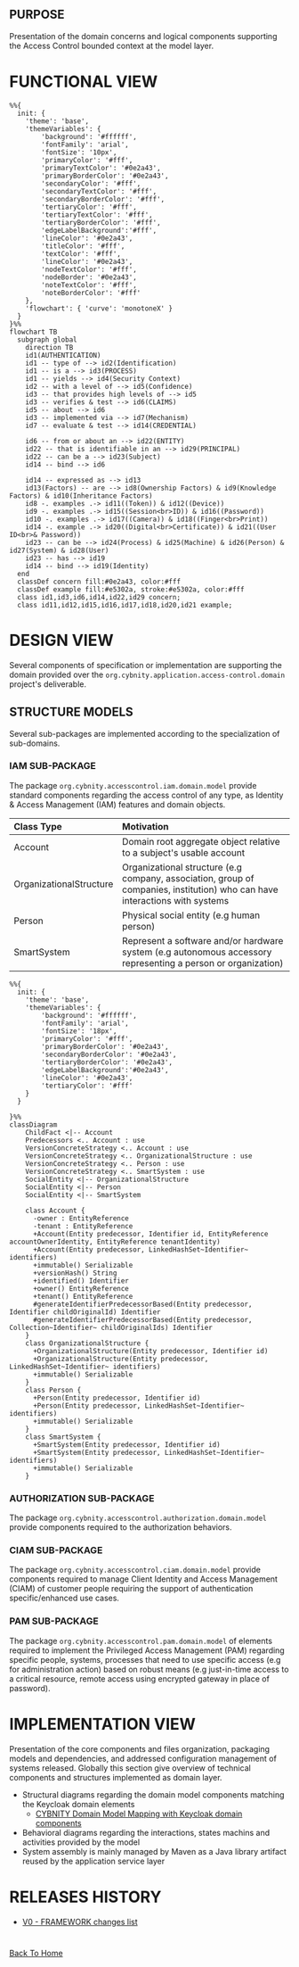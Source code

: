 ## PURPOSE
Presentation of the domain concerns and logical components supporting the Access Control bounded context at the model layer.

# FUNCTIONAL VIEW

```mermaid
%%{
  init: {
    'theme': 'base',
    'themeVariables': {
        'background': '#ffffff',
        'fontFamily': 'arial',
        'fontSize': '10px',
        'primaryColor': '#fff',
        'primaryTextColor': '#0e2a43',
        'primaryBorderColor': '#0e2a43',
        'secondaryColor': '#fff',
        'secondaryTextColor': '#fff',
        'secondaryBorderColor': '#fff',
        'tertiaryColor': '#fff',
        'tertiaryTextColor': '#fff',
        'tertiaryBorderColor': '#fff',
        'edgeLabelBackground':'#fff',
        'lineColor': '#0e2a43',
        'titleColor': '#fff',
        'textColor': '#fff',
        'lineColor': '#0e2a43',
        'nodeTextColor': '#fff',
        'nodeBorder': '#0e2a43',
        'noteTextColor': '#fff',
        'noteBorderColor': '#fff'
    },
    'flowchart': { 'curve': 'monotoneX' }
  }
}%%
flowchart TB
  subgraph global
    direction TB
    id1(AUTHENTICATION)
    id1 -- type of --> id2(Identification)
    id1 -- is a --> id3(PROCESS)
    id1 -- yields --> id4(Security Context)
    id2 -- with a level of --> id5(Confidence)
    id3 -- that provides high levels of --> id5
    id3 -- verifies & test --> id6(CLAIMS)
    id5 -- about --> id6
    id3 -- implemented via --> id7(Mechanism)
    id7 -- evaluate & test --> id14(CREDENTIAL)

    id6 -- from or about an --> id22(ENTITY)
    id22 -- that is identifiable in an --> id29(PRINCIPAL)
    id22 -- can be a --> id23(Subject)
    id14 -- bind --> id6

    id14 -- expressed as --> id13
    id13(Factors) -- are --> id8(Ownership Factors) & id9(Knowledge Factors) & id10(Inheritance Factors)
    id8 -. examples .-> id11((Token)) & id12((Device))
    id9 -. examples .-> id15((Session<br>ID)) & id16((Password))
    id10 -. examples .-> id17((Camera)) & id18((Finger<br>Print))
    id14 -. example .-> id20((Digital<br>Certificate)) & id21((User ID<br>& Password))
    id23 -- can be --> id24(Process) & id25(Machine) & id26(Person) & id27(System) & id28(User)
    id23 -- has --> id19
    id14 -- bind --> id19(Identity)
  end
  classDef concern fill:#0e2a43, color:#fff
  classDef example fill:#e5302a, stroke:#e5302a, color:#fff
  class id1,id3,id6,id14,id22,id29 concern;
  class id11,id12,id15,id16,id17,id18,id20,id21 example;

```

# DESIGN VIEW
Several components of specification or implementation are supporting the domain provided over the `org.cybnity.application.access-control.domain` project's deliverable.

## STRUCTURE MODELS
Several sub-packages are implemented according to the specialization of sub-domains.

### IAM SUB-PACKAGE
The package `org.cybnity.accesscontrol.iam.domain.model` provide standard components regarding the access control of any type, as Identity & Access Management (IAM) features and domain objects.

|Class Type|Motivation|
| :-- | :-- |
|Account|Domain root aggregate object relative to a subject's usable account|
|OrganizationalStructure|Organizational structure (e.g company, association, group of companies, institution) who can have interactions with systems|
|Person|Physical social entity (e.g human person)|
|SmartSystem|Represent a software and/or hardware system (e.g autonomous accessory representing a person or organization)|

```mermaid
%%{
  init: {
    'theme': 'base',
    'themeVariables': {
        'background': '#ffffff',
        'fontFamily': 'arial',
        'fontSize': '18px',
        'primaryColor': '#fff',
        'primaryBorderColor': '#0e2a43',
        'secondaryBorderColor': '#0e2a43',
        'tertiaryBorderColor': '#0e2a43',
        'edgeLabelBackground':'#0e2a43',
        'lineColor': '#0e2a43',
        'tertiaryColor': '#fff'
    }
  }

}%%
classDiagram
    ChildFact <|-- Account
    Predecessors <.. Account : use
    VersionConcreteStrategy <.. Account : use
    VersionConcreteStrategy <.. OrganizationalStructure : use
    VersionConcreteStrategy <.. Person : use
    VersionConcreteStrategy <.. SmartSystem : use
    SocialEntity <|-- OrganizationalStructure
    SocialEntity <|-- Person
    SocialEntity <|-- SmartSystem

    class Account {
      -owner : EntityReference
      -tenant : EntityReference
      +Account(Entity predecessor, Identifier id, EntityReference accountOwnerIdentity, EntityReference tenantIdentity)
      +Account(Entity predecessor, LinkedHashSet~Identifier~ identifiers)
      +immutable() Serializable
      +versionHash() String
      +identified() Identifier
      +owner() EntityReference
      +tenant() EntityReference
      #generateIdentifierPredecessorBased(Entity predecessor, Identifier childOriginalId) Identifier
      #generateIdentifierPredecessorBased(Entity predecessor, Collection~Identifier~ childOriginalIds) Identifier
    }
    class OrganizationalStructure {
      +OrganizationalStructure(Entity predecessor, Identifier id)
      +OrganizationalStructure(Entity predecessor, LinkedHashSet~Identifier~ identifiers)
      +immutable() Serializable
    }
    class Person {
      +Person(Entity predecessor, Identifier id)
      +Person(Entity predecessor, LinkedHashSet~Identifier~ identifiers)
      +immutable() Serializable
    }
    class SmartSystem {
      +SmartSystem(Entity predecessor, Identifier id)
      +SmartSystem(Entity predecessor, LinkedHashSet~Identifier~ identifiers)
      +immutable() Serializable
    }

```
### AUTHORIZATION SUB-PACKAGE
The package `org.cybnity.accesscontrol.authorization.domain.model` provide components required to the authorization behaviors.

### CIAM SUB-PACKAGE
The package `org.cybnity.accesscontrol.ciam.domain.model` provide components required to manage Client Identity and Access Management (CIAM) of customer people requiring the support of authentication specific/enhanced use cases.

### PAM SUB-PACKAGE
The package `org.cybnity.accesscontrol.pam.domain.model` of elements required to implement the Privileged Access Management (PAM) regarding specific people, systems, processes that need to use specific access (e.g for administration action) based on robust means (e.g just-in-time access to a critical resource, remote access using encrypted gateway in place of password).

# IMPLEMENTATION VIEW
Presentation of the core components and files organization, packaging models and dependencies, and addressed configuration management of systems released. Globally this section give overview of technical components and structures implemented as domain layer.

- Structural diagrams regarding the domain model components matching the Keycloak domain elements
  - [CYBNITY Domain Model Mapping with Keycloak domain components](cybnity-keycloak-components-mapping.md)
- Behavioral diagrams regarding the interactions, states machins and activities provided by the model
- System assembly is mainly managed by Maven as a Java library artifact reused by the application service layer

# RELEASES HISTORY
- [V0 - FRAMEWORK changes list](v0-changes.md)

#
[Back To Home](/README.md)
